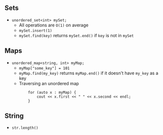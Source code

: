 ## Sets

- `unordered_set<int> mySet;`
    - All operations are `O(1)` on average
    - `mySet.insert(1)`
    - `mySet.find(key)` returns `mySet.end()` if `key` is not in `mySet`

## Maps

- `unordered_map<string, int> myMap;`
    - `myMap["some_key"] = 101`
    - `myMap.find(my_key)` returns `myMap.end()` if it doesn't have `my_key` as a key
    - Traversing an unordered map
        ```
            for (auto x : myMap) {
                cout << x.first << " " << x.second << endl;
            }
        ```

## String

- `str.length()`